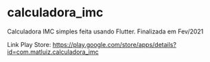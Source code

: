 # calculadora_imc

Calculadora IMC simples feita usando Flutter. Finalizada em Fev/2021

Link Play Store: https://play.google.com/store/apps/details?id=com.matluiz.calculadora_imc
